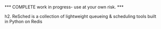 *** COMPLETE work in progress- use at your own risk. ***

h2. ReSched is a collection of lightweight queueing & scheduling tools built in Python on Redis
